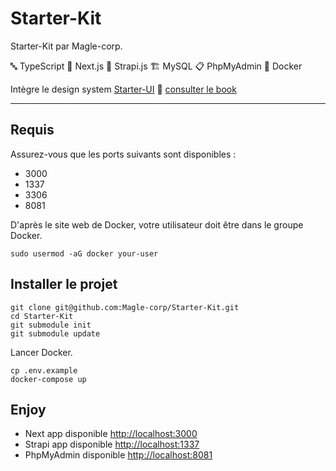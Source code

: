 # Starter-Kit

Starter-Kit par Magle-corp.

🔤 TypeScript  🚀 Next.js  🎩 Strapi.js  🏗 MySQL  📋 PhpMyAdmin  🐋 Docker 

Intègre le design system [Starter-UI](https://github.com/Magle-corp/Starter-UI) 🎉 [consulter le book](http://storybook.magle-staging.ovh)

___

## Requis

Assurez-vous que les ports suivants sont disponibles :
- 3000
- 1337
- 3306
- 8081

D'après le site web de Docker, votre utilisateur doit être dans le groupe Docker.

```shell
sudo usermod -aG docker your-user
```

## Installer le projet

```shell
git clone git@github.com:Magle-corp/Starter-Kit.git
cd Starter-Kit
git submodule init
git submodule update
```

Lancer Docker.
```shell
cp .env.example
docker-compose up
```

## Enjoy
- Next app disponible [http://localhost:3000](http://localhost:3000)
- Strapi app disponible [http://localhost:1337](http://localhost:1337)
- PhpMyAdmin disponible [http://localhost:8081](http://localhost:8081)
